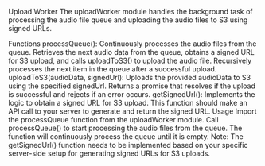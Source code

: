 Upload Worker
The uploadWorker module handles the background task of processing the audio file queue and uploading the audio files to S3 using signed URLs.

Functions
processQueue(): Continuously processes the audio files from the queue. Retrieves the next audio data from the queue, obtains a signed URL for S3 upload, and calls uploadToS3() to upload the audio file. Recursively processes the next item in the queue after a successful upload.
uploadToS3(audioData, signedUrl): Uploads the provided audioData to S3 using the specified signedUrl. Returns a promise that resolves if the upload is successful and rejects if an error occurs.
getSignedUrl(): Implements the logic to obtain a signed URL for S3 upload. This function should make an API call to your server to generate and return the signed URL.
Usage
Import the processQueue function from the uploadWorker module.
Call processQueue() to start processing the audio files from the queue. The function will continuously process the queue until it is empty.
Note: The getSignedUrl() function needs to be implemented based on your specific server-side setup for generating signed URLs for S3 uploads.


